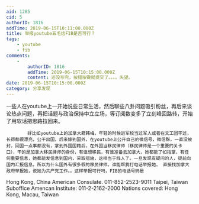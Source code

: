```yaml
---
aid: 1285
cid: 5
authorID: 1816
addTime: 2019-06-15T10:11:00.000Z
title: 举报youtube五毛给FIB是否可行？
tags:
    - youtube
    - fib
comments:
    -
        authorID: 1816
        addTime: 2019-06-15T10:15:00.000Z
        content: 还没写完，按错按键就提交了。。。。失望。
date: 2019-06-15T10:15:00.000Z
category: 分享发现
---
```


一些人在youtube上一开始说些日常生活，然后聊些八卦问题吸引粉丝，再后来谈论热点问题，再把话题与政治保持中立立场，等订阅数变多了立刻峰回路转，开始了用软话把思路拉回来。

            好比如youtube上的加拿大籍韩梅，年轻的时候进军校当过军人或者在文工团干过，长得都很漂亮，公干出国，后来嫁到国外，在youtube上公开自己的微信号，微信群，一直没被封，回国一点事都没有，拿到外国国籍后，在外国当移民律师（移民律师是一个重要的关卡口），干的是加拿大移民律师的身份，有谁想移民，有谁准备去加拿大，她都能了如指掌，有任何重要信息，她都能发信息到国内，采取措施，这相当于线人了。一旦发现有疑问的人，提前向国内汇报信息。所以为什么国外有很多假的移民律师。谁能帮我打电话举报她， 直接找加拿大政府举报她，说她为共产党工作。。这样举报可行吗，FIB的电话号码是
    

Hong Kong, China American Consulate. 011-852-2523-9011 Taipei, Taiwan Suboffice Amencan Institute: 011-2-2162-2000 Nations covered: Hong Kong, Macau, Taiwan
